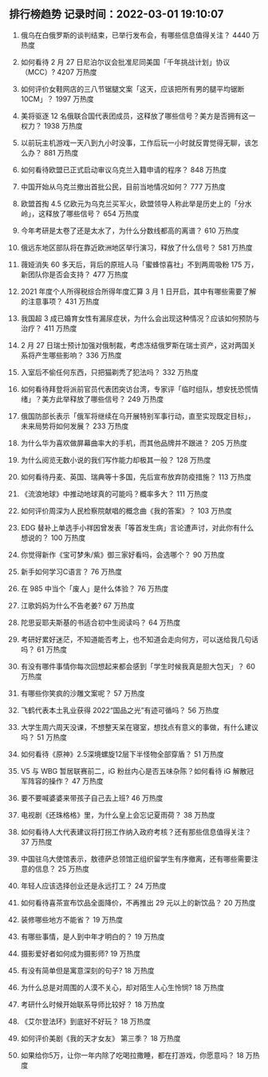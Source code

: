 
## 排行榜趋势 记录时间：2022-03-01 19:10:07
  
  1. 俄乌在白俄罗斯的谈判结束，已举行发布会，有哪些信息值得关注？ 4440 万热度
    
  2. 如何看待 2 月 27 日尼泊尔议会批准尼同美国「千年挑战计划」协议（MCC）? 4207 万热度
    
  3. 如何评价女鞋网店的三八节锯腿文案「这天，应该把所有男的腿平均锯断 10CM」？ 1997 万热度
    
  4. 美将驱逐 12 名俄联合国代表团成员，这释放了哪些信号？美方是否拥有这一权力？ 1938 万热度
    
  5. 以前玩主机游戏一天八到九小时没事，工作后玩一小时就反胃觉得无聊，该怎么办？ 881 万热度
    
  6. 如何看待欧盟已正式启动审议乌克兰入籍申请的程序？ 848 万热度
    
  7. 中国开始从乌克兰撤出首批公民，目前当地情况如何？ 777 万热度
    
  8. 欧盟首掏 4.5 亿欧元为乌克兰买军火，欧盟领导人称此举是历史上的「分水岭」，这释放了哪些信号？ 654 万热度
    
  9. 今年考研是太卷了还是太水了，为什么分数线都高的离谱？ 610 万热度
    
  10. 俄远东地区部队将在靠近欧洲地区举行演习，释放了什么信号？ 581 万热度
    
  11. 薇娅消失 60 多天后，背后的原班人马「蜜蜂惊喜社」不到两周吸粉 175 万，新团队你是否会支持？ 477 万热度
    
  12. 2021 年度个人所得税综合所得年度汇算 3 月 1 日开启，其中有哪些需要了解的注意事项？ 431 万热度
    
  13. 我国超 3 成已婚育女性有漏尿症状，为什么会出现这种情况？应该如何预防与治疗？ 411 万热度
    
  14. 2 月 27 日瑞士预计加强对俄制裁，考虑冻结俄罗斯在瑞士资产，这对两国关系将产生哪些影响？ 336 万热度
    
  15. 入室后不偷任何东西，只把猫剃秃了犯法吗？ 332 万热度
    
  16. 如何看待拜登将派前官员代表团突访台湾，专家评「临时组队，想安抚恐慌情绪」？美方此举释放了哪些信号？ 249 万热度
    
  17. 俄国防部长表示「俄军将继续在乌开展特别军事行动，直至实现既定目标」，未来局势将如何发展？ 233 万热度
    
  18. 为什么华为喜欢做屏幕曲率大的手机，而其他品牌并不跟进？ 205 万热度
    
  19. 为什么阅览无数小说的我们写作能力却极其一般？ 128 万热度
    
  20. 如何看待丹麦、英国、瑞典等十多国，先后宣布放弃防疫措施？ 113 万热度
    
  21. 《流浪地球》中推动地球真的可能吗？概率多大？ 111 万热度
    
  22. 如何评价周深为人民检察院献唱的概念曲《我的答案》？ 103 万热度
    
  23. EDG 替补上单选手小祥因曾发表「等首发生病」言论遭声讨，对此你有什么想说的？ 100 万热度
    
  24. 你觉得新作《宝可梦朱/紫》御三家好看吗，会选哪个？ 90 万热度
    
  25. 新手如何学习C语言？ 76 万热度
    
  26. 在 985 中当个「废人」是什么体验？ 76 万热度
    
  27. 江歌妈妈为什么不告老姜? 67 万热度
    
  28. 陀思妥耶夫斯基的书适合初中生阅读吗？ 64 万热度
    
  29. 考研好累好迷茫，不知道能否考上，也不知道会走向何方，可以送给我几句话吗？ 61 万热度
    
  30. 有没有哪件事情你每次回想起来都会感到「学生时候我真是胆大包天」？ 60 万热度
    
  31. 有哪些你笑疯的沙雕文案呢？ 57 万热度
    
  32. 飞鹤代表本土乳业获得 2022“国品之光”有迹可循吗？ 56 万热度
    
  33. 大学生周六周天没课，不想整天呆在寝室，想找点有意义的事做，有什么建议吗？ 51 万热度
    
  34. 如何看待《原神》2.5深境螺旋12层下半怪物全部穿盾？ 51 万热度
    
  35. V5 与 WBG 暂居联赛前二，iG 粉丝内心是否五味杂陈？如何看待 iG 解散冠军阵容的操作？ 47 万热度
    
  36. 要不要喊婆婆来带孩子自己去上班? 46 万热度
    
  37. 电视剧《还珠格格》里，为什么皇上会忘记夏雨荷？ 38 万热度
    
  38. 如何看待人大代表建议将打拐工作纳入政府考核？还有那些信息值得关注？ 37 万热度
    
  39. 中国驻乌大使馆表示，敖德萨总领馆正组织留学生有序撤离，还有哪些需要注意的信息？ 25 万热度
    
  40. 年轻人应该选择创业还是永远打工？ 24 万热度
    
  41. 如何看待喜茶宣布饮品全面降价，不再推出 29 元以上的新饮品？ 20 万热度
    
  42. 装修哪些地方不能省？ 19 万热度
    
  43. 有哪些事情，是人到中年才明白的？ 19 万热度
    
  44. 摄影爱好者如何成为摄影师? 19 万热度
    
  45. 有没有简单但是寓意深刻的句子? 18 万热度
    
  46. 为什么总是对周围的人漠不关心，却对陌生人心生怜悯? 18 万热度
    
  47. 考研什么时候开始联系导师比较好？ 18 万热度
    
  48. 《艾尔登法环》到底好不好玩？ 18 万热度
    
  49. 如何评价美剧《我的天才女友》 第三季？ 18 万热度
    
  50. 如果给你5万，让你一年内除了吃喝拉撒睡，都在打游戏，你愿意吗？ 18 万热度
    